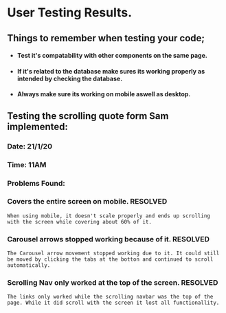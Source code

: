 # User Testing Results.

## Things to remember when testing your code;
- #### Test it's compatability with other components on the same page.
- #### If it's related to the database make sures its working properly as intended by checking the database.
- #### Always make sure its working on mobile aswell as desktop.



## Testing the scrolling quote form Sam implemented:

### Date: 21/1/20
### Time: 11AM

### Problems Found:
### Covers the entire screen on mobile. RESOLVED 

    When using mobile, it doesn't scale properly and ends up scrolling with the screen while covering about 60% of it.

### Carousel arrows stopped working because of it. RESOLVED
    
    The Carousel arrow movement stopped working due to it. It could still be moved by clicking the tabs at the botton and continued to scroll automatically.

### Scrolling Nav only worked at the top of the screen. RESOLVED    

    The links only worked while the scrolling navbar was the top of the page. While it did scroll with the screen it lost all functionallity.





